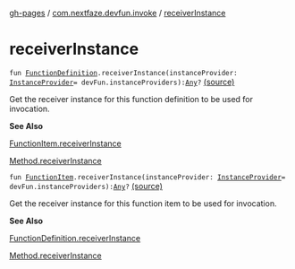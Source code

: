 [gh-pages](../index.md) / [com.nextfaze.devfun.invoke](index.md) / [receiverInstance](./receiver-instance.md)

# receiverInstance

`fun `[`FunctionDefinition`](../com.nextfaze.devfun.core/-function-definition/index.md)`.receiverInstance(instanceProvider: `[`InstanceProvider`](../com.nextfaze.devfun.inject/-instance-provider/index.md)` = devFun.instanceProviders): `[`Any`](https://kotlinlang.org/api/latest/jvm/stdlib/kotlin/-any/index.html)`?` [(source)](https://github.com/NextFaze/dev-fun/tree/master/devfun/src/main/java/com/nextfaze/devfun/invoke/Extensions.kt#L37)

Get the receiver instance for this function definition to be used for invocation.

**See Also**

[FunctionItem.receiverInstance](./receiver-instance.md)

[Method.receiverInstance](java.lang.reflect.-method/receiver-instance.md)

`fun `[`FunctionItem`](../com.nextfaze.devfun.core/-function-item/index.md)`.receiverInstance(instanceProvider: `[`InstanceProvider`](../com.nextfaze.devfun.inject/-instance-provider/index.md)` = devFun.instanceProviders): `[`Any`](https://kotlinlang.org/api/latest/jvm/stdlib/kotlin/-any/index.html)`?` [(source)](https://github.com/NextFaze/dev-fun/tree/master/devfun/src/main/java/com/nextfaze/devfun/invoke/Extensions.kt#L74)

Get the receiver instance for this function item to be used for invocation.

**See Also**

[FunctionDefinition.receiverInstance](./receiver-instance.md)

[Method.receiverInstance](java.lang.reflect.-method/receiver-instance.md)


